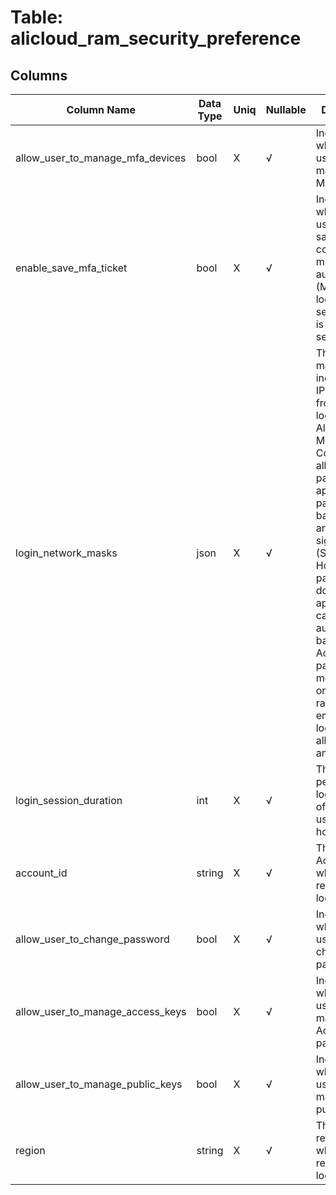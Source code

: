 # Table: alicloud_ram_security_preference

## Columns 

|  Column Name   |  Data Type  | Uniq | Nullable | Description | 
|  ----  | ----  | ----  | ----  | ---- | 
| allow_user_to_manage_mfa_devices | bool | X | √ | Indicates whether RAM users can manage their MFA devices. | 
| enable_save_mfa_ticket | bool | X | √ | Indicates whether RAM users can save security codes for multi-factor authentication (MFA) during logon. Each security code is valid for seven days. | 
| login_network_masks | json | X | √ | The subnet mask that indicates the IP addresses from which logon to the Alibaba Cloud Management Console is allowed. This parameter applies to password-based logon and single sign-on (SSO). However, this parameter does not apply to API calls that are authenticated based on AccessKey pairs. May be more than one CIDR range. If empty then login is allowed from any source. | 
| login_session_duration | int | X | √ | The validity period of a logon session of a RAM user. Unit: hours. | 
| account_id | string | X | √ | The Alicloud Account ID in which the resource is located. | 
| allow_user_to_change_password | bool | X | √ | Indicates whether RAM users can change their passwords. | 
| allow_user_to_manage_access_keys | bool | X | √ | Indicates whether RAM users can manage their AccessKey pairs. | 
| allow_user_to_manage_public_keys | bool | X | √ | Indicates whether RAM users can manage their public keys. | 
| region | string | X | √ | The Alicloud region in which the resource is located. | 


